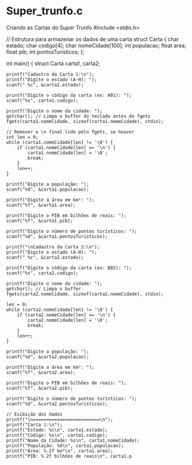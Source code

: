 # Super_trunfo.c
Criando as Cartas do Super Trunfo
#include <stdio.h>

// Estrutura para armazenar os dados de uma carta
struct Carta {
    char estado;
    char codigo[4];
    char nomeCidade[100];
    int populacao;
    float area;
    float pib;
    int pontosTuristicos;
};

int main() {
    struct Carta carta1, carta2;

    printf("Cadastro da Carta 1:\n");
    printf("Digite o estado (A-H): ");
    scanf(" %c", &carta1.estado);

    printf("Digite o código da carta (ex: A01): ");
    scanf("%s", carta1.codigo);

    printf("Digite o nome da cidade: ");
    getchar(); // Limpa o buffer do teclado antes do fgets
    fgets(carta1.nomeCidade, sizeof(carta1.nomeCidade), stdin);

    // Remover o \n final lido pelo fgets, se houver
    int len = 0;
    while (carta1.nomeCidade[len] != '\0') {
        if (carta1.nomeCidade[len] == '\n') {
            carta1.nomeCidade[len] = '\0';
            break;
        }
        len++;
    }

    printf("Digite a população: ");
    scanf("%d", &carta1.populacao);

    printf("Digite a área em km²: ");
    scanf("%f", &carta1.area);

    printf("Digite o PIB em bilhões de reais: ");
    scanf("%f", &carta1.pib);

    printf("Digite o número de pontos turísticos: ");
    scanf("%d", &carta1.pontosTuristicos);

    printf("\nCadastro da Carta 2:\n");
    printf("Digite o estado (A-H): ");
    scanf(" %c", &carta2.estado);

    printf("Digite o código da carta (ex: B02): ");
    scanf("%s", carta2.codigo);

    printf("Digite o nome da cidade: ");
    getchar(); // Limpa o buffer
    fgets(carta2.nomeCidade, sizeof(carta2.nomeCidade), stdin);

    len = 0;
    while (carta2.nomeCidade[len] != '\0') {
        if (carta2.nomeCidade[len] == '\n') {
            carta2.nomeCidade[len] = '\0';
            break;
        }
        len++;
    }

    printf("Digite a população: ");
    scanf("%d", &carta2.populacao);

    printf("Digite a área em km²: ");
    scanf("%f", &carta2.area);

    printf("Digite o PIB em bilhões de reais: ");
    scanf("%f", &carta2.pib);

    printf("Digite o número de pontos turísticos: ");
    scanf("%d", &carta2.pontosTuristicos);

    // Exibição dos dados
    printf("\n=========================\n");
    printf("Carta 1:\n");
    printf("Estado: %c\n", carta1.estado);
    printf("Código: %s\n", carta1.codigo);
    printf("Nome da Cidade: %s\n", carta1.nomeCidade);
    printf("População: %d\n", carta1.populacao);
    printf("Área: %.2f km²\n", carta1.area);
    printf("PIB: %.2f bilhões de reais\n", carta1.p
